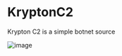 # KryptonC2
Krypton C2 is a simple botnet source

![image](https://github.com/CirqueiraDev/KryptonC2/assets/118860604/5ceb037c-3c21-498c-9587-0cd376cd180b)
